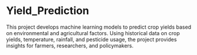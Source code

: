 # Yield_Prediction
This project develops machine learning models to predict crop yields based on environmental and agricultural factors. Using historical data on crop yields, temperature, rainfall, and pesticide usage, the project provides insights for farmers, researchers, and policymakers.
